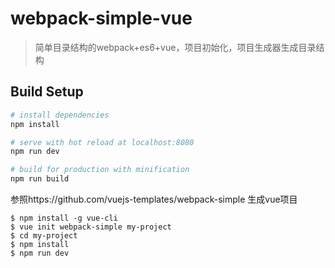 # webpack-simple-vue

> 简单目录结构的webpack+es6+vue，项目初始化，项目生成器生成目录结构

## Build Setup

``` bash
# install dependencies
npm install

# serve with hot reload at localhost:8080
npm run dev

# build for production with minification
npm run build
```
  
参照https://github.com/vuejs-templates/webpack-simple 生成vue项目
```  
$ npm install -g vue-cli
$ vue init webpack-simple my-project
$ cd my-project
$ npm install
$ npm run dev 
```

